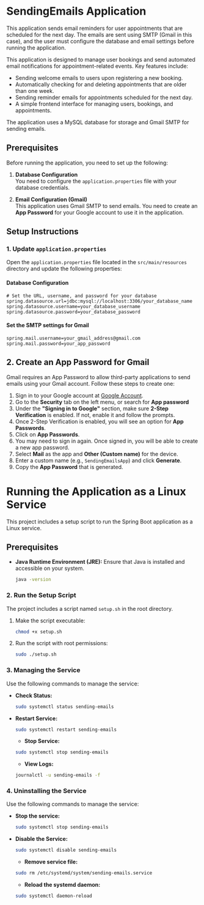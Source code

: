 # SendingEmails Application

This application sends email reminders for user appointments that are scheduled for the next day. The emails are sent using SMTP (Gmail in this case), and the user must configure the database and email settings before running the application.

This application is designed to manage user bookings and send automated email notifications for appointment-related events. Key features include:
- Sending welcome emails to users upon registering a new booking.
- Automatically checking for and deleting appointments that are older than one week.
- Sending reminder emails for appointments scheduled for the next day.
- A simple frontend interface for managing users, bookings, and appointments.

The application uses a MySQL database for storage and Gmail SMTP for sending emails.


## Prerequisites

Before running the application, you need to set up the following:

1. **Database Configuration**  
   You need to configure the `application.properties` file with your database credentials.

2. **Email Configuration (Gmail)**  
   This application uses Gmail SMTP to send emails. You need to create an **App Password** for your Google account to use it in the application.

## Setup Instructions

### 1. Update `application.properties`

Open the `application.properties` file located in the `src/main/resources` directory and update the following properties:




#### Database Configuration
```properties
# Set the URL, username, and password for your database
spring.datasource.url=jdbc:mysql://localhost:3306/your_database_name
spring.datasource.username=your_database_username
spring.datasource.password=your_database_password
```


#### Set the SMTP settings for Gmail
```properties
spring.mail.username=your_gmail_address@gmail.com
spring.mail.password=your_app_password
```

## 2. Create an App Password for Gmail

Gmail requires an App Password to allow third-party applications to send emails using your Gmail account. Follow these steps to create one:

1. Sign in to your Google account at [Google Account](https://myaccount.google.com/).
2. Go to the **Security** tab on the left menu, or search for **App password**
3. Under the **"Signing in to Google"** section, make sure **2-Step Verification** is enabled. If not, enable it and follow the prompts.
4. Once 2-Step Verification is enabled, you will see an option for **App Passwords**.
5. Click on **App Passwords**.
6. You may need to sign in again. Once signed in, you will be able to create a new app password.
7. Select **Mail** as the app and **Other (Custom name)** for the device.
8. Enter a custom name (e.g., `SendingEmailsApp`) and click **Generate**.
9. Copy the **App Password** that is generated.

# Running the Application as a Linux Service

This project includes a setup script to run the Spring Boot application as a Linux service.

## Prerequisites
- **Java Runtime Environment (JRE):** Ensure that Java is installed and accessible on your system.
  ```bash
  java -version

### 2. Run the Setup Script

The project includes a script named `setup.sh` in the root directory.

1. Make the script executable:
   ```bash
   chmod +x setup.sh
   ```
1. Run the script with root permissions:
   ```bash
   sudo ./setup.sh
   ```
### 3. Managing the Service

Use the following commands to manage the service:

- **Check Status:**
  ```bash
  sudo systemctl status sending-emails
   ```
- **Restart Service:**
  ```bash
  sudo systemctl restart sending-emails
   ```
   - **Stop Service:**
  ```bash
  sudo systemctl stop sending-emails
   ```
   - **View Logs:**
  ```bash
  journalctl -u sending-emails -f
   ```

### 4. Uninstalling the Service

Use the following commands to manage the service:

- **Stop the service:**
  ```bash
  sudo systemctl stop sending-emails
   ```
- **Disable the Service:**
  ```bash
  sudo systemctl disable sending-emails
   ```
   - **Remove service file:**
  ```bash
  sudo rm /etc/systemd/system/sending-emails.service
   ```
   - **Reload the systemd daemon:**
  ```bash
  sudo systemctl daemon-reload
   ```
